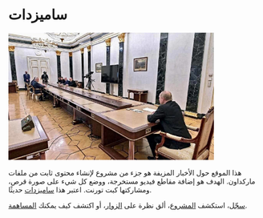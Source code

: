 # ساميزدات

<img src="media/images/samizdat.jpg" width="410" height="254" alt="مستشارو بوتين في الطرف البعيد من طاولة ضخمة" class="img-fluid">

هذا الموقع حول الأخبار المزيفة هو جزء من مشروع لإنشاء محتوى ثابت من ملفات ماركداون.
الهدف هو إضافة مقاطع فيديو مستخرجة، ووضع كل شيء على صورة قرص، ومشاركتها كبت تورنت.
اعتبر هذا <a href="https://ar.wikipedia.org/wiki/سامزدات" target="_blank">ساميزدات</a> حديثًا.

[سجّل](account/)، استكشف [المشروع](project/)، ألق نظرة على [الزوار](https://fakenews.com/matomo/)،
أو اكتشف كيف يمكنك [المساهمة](contribute/).